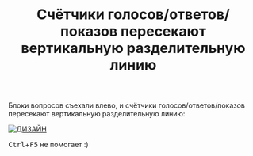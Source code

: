 ﻿---
title: "Счётчики голосов/ответов/показов пересекают вертикальную разделительную линию"
se.owner.user_id: 276432
se.owner.display_name: "return"
se.owner.link: "https://ru.meta.stackoverflow.com/users/276432/return"
se.link: "https://ru.meta.stackoverflow.com/questions/11447/%d0%a1%d1%87%d1%91%d1%82%d1%87%d0%b8%d0%ba%d0%b8-%d0%b3%d0%be%d0%bb%d0%be%d1%81%d0%be%d0%b2-%d0%be%d1%82%d0%b2%d0%b5%d1%82%d0%be%d0%b2-%d0%bf%d0%be%d0%ba%d0%b0%d0%b7%d0%be%d0%b2-%d0%bf%d0%b5%d1%80%d0%b5%d1%81%d0%b5%d0%ba%d0%b0%d1%8e%d1%82-%d0%b2%d0%b5%d1%80%d1%82%d0%b8%d0%ba%d0%b0%d0%bb%d1%8c%d0%bd%d1%83%d1%8e-%d1%80%d0%b0%d0%b7%d0%b4%d0%b5%d0%bb%d0%b8%d1%82%d0%b5%d0%bb%d1%8c%d0%bd%d1%83%d1%8e-%d0%bb%d0%b8%d0%bd%d0%b8%d1%8e"
se.question_id: 11447
se.post_type: question
---
<p>Блоки вопросов съехали влево, и счётчики голосов/ответов/показов пересекают вертикальную разделительную линию:</p>
<p><a href="https://i.stack.imgur.com/Ku4Fd.png" rel="nofollow noreferrer"><img src="https://i.stack.imgur.com/Ku4Fd.png" alt="ДИЗАЙН" /></a></p>
<p><kbd>Ctrl</kbd>+<kbd>F5</kbd> не помогает :)</p>
